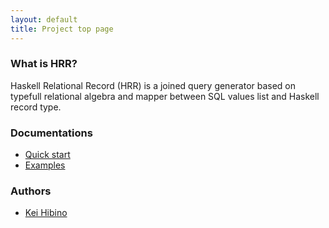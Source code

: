 ```yaml
---
layout: default
title: Project top page
---
```


### What is HRR?

Haskell Relational Record (HRR) is a joined query generator based on typefull relational algebra and mapper between SQL values list and Haskell record type.

### Documentations

- [Quick start](quickstart.html)
- [Examples](examples.html)

### Authors

- [Kei Hibino](https://github.com/khibino/)
